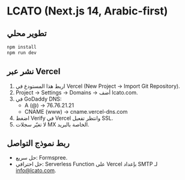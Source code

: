 # LCATO (Next.js 14, Arabic-first)

## تطوير محلي
```bash
npm install
npm run dev
```

## نشر عبر Vercel
1) اربط هذا المستودع في Vercel (New Project → Import Git Repository).
2) Project → Settings → Domains → أضف lcato.com.
3) في GoDaddy DNS:
   - A (@) → 76.76.21.21
   - CNAME (www) → cname.vercel-dns.com
4) اضغط Verify في Vercel وانتظر تفعيل SSL.
5) لا تغيّر سجلات MX الخاصة بالبريد.

## ربط نموذج التواصل
- حل سريع: Formspree.
- حل احترافي: Serverless Function على Vercel بإعداد SMTP لـ info@lcato.com.
